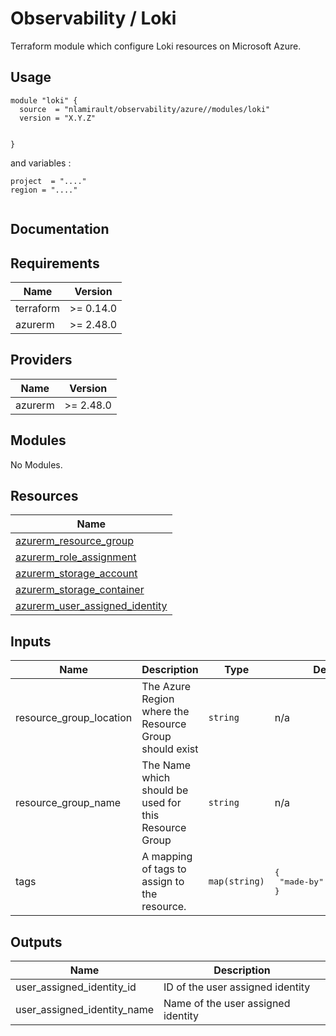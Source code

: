 # Observability / Loki

Terraform module which configure Loki resources on Microsoft Azure.

## Usage

```hcl
module "loki" {
  source  = "nlamirault/observability/azure//modules/loki"
  version = "X.Y.Z"


}
```

and variables :

```hcl
project  = "...."
region = "...."


```

## Documentation

<!-- BEGINNING OF PRE-COMMIT-TERRAFORM DOCS HOOK -->
## Requirements

| Name | Version |
|------|---------|
| terraform | >= 0.14.0 |
| azurerm | >= 2.48.0 |

## Providers

| Name | Version |
|------|---------|
| azurerm | >= 2.48.0 |

## Modules

No Modules.

## Resources

| Name |
|------|
| [azurerm_resource_group](https://registry.terraform.io/providers/hashicorp/azurerm/2.48.0/docs/resources/resource_group) |
| [azurerm_role_assignment](https://registry.terraform.io/providers/hashicorp/azurerm/2.48.0/docs/resources/role_assignment) |
| [azurerm_storage_account](https://registry.terraform.io/providers/hashicorp/azurerm/2.48.0/docs/resources/storage_account) |
| [azurerm_storage_container](https://registry.terraform.io/providers/hashicorp/azurerm/2.48.0/docs/resources/storage_container) |
| [azurerm_user_assigned_identity](https://registry.terraform.io/providers/hashicorp/azurerm/2.48.0/docs/resources/user_assigned_identity) |

## Inputs

| Name | Description | Type | Default | Required |
|------|-------------|------|---------|:--------:|
| resource\_group\_location | The Azure Region where the Resource Group should exist | `string` | n/a | yes |
| resource\_group\_name | The Name which should be used for this Resource Group | `string` | n/a | yes |
| tags | A mapping of tags to assign to the resource. | `map(string)` | <pre>{<br>  "made-by": "terraform"<br>}</pre> | no |

## Outputs

| Name | Description |
|------|-------------|
| user\_assigned\_identity\_id | ID of the user assigned identity |
| user\_assigned\_identity\_name | Name of the user assigned identity |
<!-- END OF PRE-COMMIT-TERRAFORM DOCS HOOK -->
